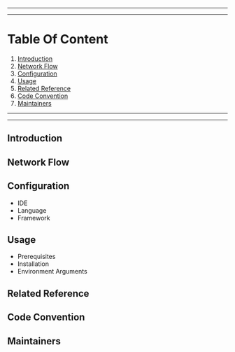 ****
****
# Table Of Content
1. [Introduction](#maintainers)
2. [Network Flow](url)
3. [Configuration](url)
4. [Usage](url)
5. [Related Reference](url)
6. [Code Convention](url)
7. [Maintainers](url)

****
****

## Introduction

## Network Flow

## Configuration
- IDE
- Language
- Framework

## Usage
- Prerequisites
- Installation
- Environment Arguments

## Related Reference

## Code Convention

## Maintainers

